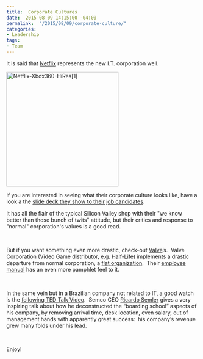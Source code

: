 ```yaml
---
title:  Corporate Cultures
date:  2015-08-09 14:15:00 -04:00
permalink:  "/2015/08/09/corporate-culture/"
categories:
- Leadership
tags:
- Team
---
```

It is said that <a href="https://en.wikipedia.org/wiki/Netflix" target="_blank">Netflix</a> represents the new I.T. corporation well.

<a href="https://vincentlauzon.files.wordpress.com/2015/07/netflix-xbox360-hires1.jpg"><img class=" size-medium wp-image-816 aligncenter" src="https://vincentlauzon.files.wordpress.com/2015/07/netflix-xbox360-hires1.jpg?w=294" alt="Netflix-Xbox360-HiRes[1]" width="294" height="300" /></a>

If you are interested in seeing what their corporate culture looks like, have a look a the <a href="http://www.slideshare.net/reed2001/culture-1798664" target="_blank">slide deck they show to their job candidates</a>.

It has all the flair of the typical Silicon Valley shop with their "we know better than those bunch of twits" attitude, but their critics and response to "normal" corporation's values is a good read.

&nbsp;

But if you want something even more drastic, check-out <a href="https://en.wikipedia.org/wiki/Valve_Corporation" target="_blank">Valve</a>’s.  Valve Corporation (Video Game distributor, e.g. <a href="https://en.wikipedia.org/wiki/Half-Life_(series)" target="_blank">Half-Life</a>) implements a drastic departure from normal corporation, a <a href="https://en.wikipedia.org/wiki/Flat_organization" target="_blank">flat organization</a>.  Their <a href="http://www.valvesoftware.com/company/Valve_Handbook_LowRes.pdf" target="_blank">employee manual</a> has an even more pamphlet feel to it.

&nbsp;

In the same vein but in a Brazilian company not related to IT, a good watch is the <a href="http://www.ted.com/talks/ricardo_semler_radical_wisdom_for_a_company_a_school_a_life" target="_blank">following TED Talk Video</a>.  Semco CEO <a href="https://en.wikipedia.org/wiki/Ricardo_Semler" target="_blank">Ricardo Semler</a> gives a very inspiring talk about how he deconstructed the “boarding school” aspects of his company, by removing arrival time, desk location, even salary, out of management hands with apparently great success:  his company’s revenue grew many folds under his lead.

&nbsp;

Enjoy!